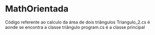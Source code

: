 # MathOrientada
Código referente ao calculo da área de dois triângulos
Triangulo_2.cs é aonde se encontra a classe triângulo
program.cs é a classe principal
